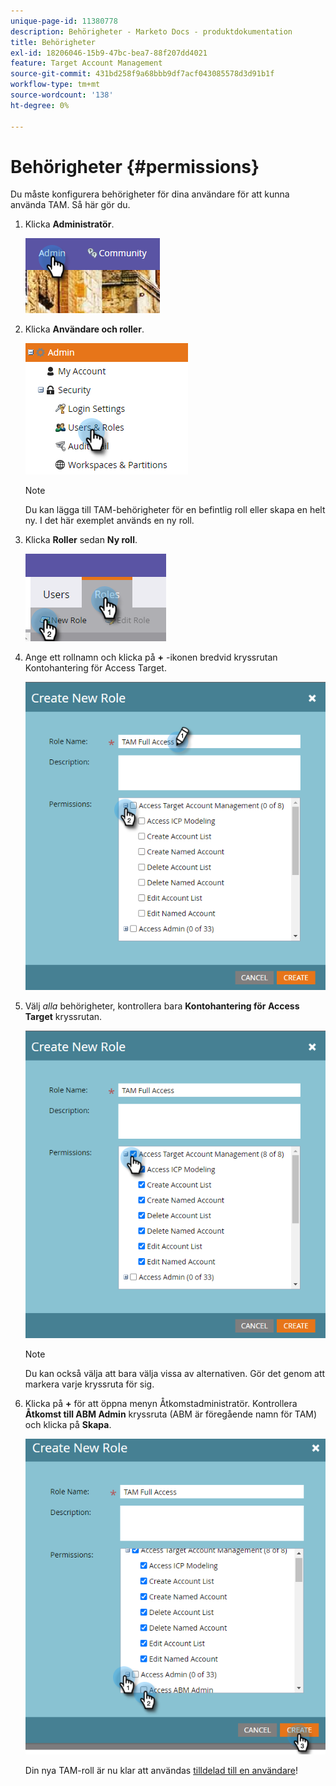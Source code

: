 ```yaml
---
unique-page-id: 11380778
description: Behörigheter - Marketo Docs - produktdokumentation
title: Behörigheter
exl-id: 18206046-15b9-47bc-bea7-88f207dd4021
feature: Target Account Management
source-git-commit: 431bd258f9a68bbb9df7acf043085578d3d91b1f
workflow-type: tm+mt
source-wordcount: '138'
ht-degree: 0%

---
```


# Behörigheter {#permissions}

Du måste konfigurera behörigheter för dina användare för att kunna använda TAM. Så här gör du.

1. Klicka **Administratör**.

   ![](assets/one-2.png)

1. Klicka **Användare och roller**.

   ![](assets/two-2.png)

   >[!NOTE]
   >
   >Du kan lägga till TAM-behörigheter för en befintlig roll eller skapa en helt ny. I det här exemplet används en ny roll.

1. Klicka **Roller** sedan **Ny roll**.

   ![](assets/three-2.png)

1. Ange ett rollnamn och klicka på **+** -ikonen bredvid kryssrutan Kontohantering för Access Target.

   ![](assets/permissions-4.png)

1. Välj _alla_ behörigheter, kontrollera bara **Kontohantering för Access Target** kryssrutan.

   ![](assets/permissions-5.png)

   >[!NOTE]
   >
   >Du kan också välja att bara välja vissa av alternativen. Gör det genom att markera varje kryssruta för sig.

1. Klicka på **+** för att öppna menyn Åtkomstadministratör. Kontrollera **Åtkomst till ABM Admin** kryssruta (ABM är föregående namn för TAM) och klicka på **Skapa**.

   ![](assets/permissions-6.png)

   Din nya TAM-roll är nu klar att användas [tilldelad till en användare](/help/marketo/product-docs/administration/users-and-roles/managing-user-roles-and-permissions.md#assign-roles-to-a-user)!
